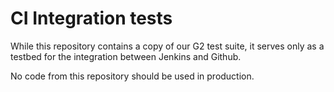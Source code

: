 CI Integration tests
=============================

While this repository contains a copy of our G2 test suite, it serves only as a testbed for the integration between Jenkins and Github.

No code from this repository should be used in production.
